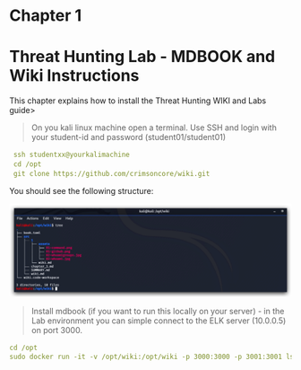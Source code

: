 # Chapter 1
Threat Hunting Lab - MDBOOK and Wiki Instructions
====

This chapter explains how to install the Threat Hunting WIKI and Labs guide>

> On you kali linux machine open a terminal. Use SSH and login with your student-id and password (student01/student01)

```yml
 ssh studentxx@yourkalimachine
 cd /opt
 git clone https://github.com/crimsoncore/wiki.git
```
You should see the following structure:

![Screenshot command](./0/assets/01-gitclonewiki.jpg)

> Install mdbook (if you want to run this locally on your server) - in the Lab environment you can simple connect to the ELK server (10.0.0.5) on port 3000.
> 
```yml
cd /opt
sudo docker run -it -v /opt/wiki:/opt/wiki -p 3000:3000 -p 3001:3001 lschoonaert/mdbook
```

